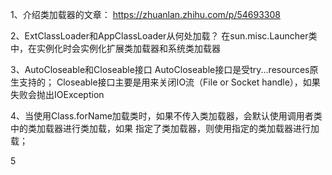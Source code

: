 1、介绍类加载器的文章：
https://zhuanlan.zhihu.com/p/54693308

2、ExtClassLoader和AppClassLoader从何处加载？
在sun.misc.Launcher类中，在实例化时会实例化扩展类加载器和系统类加载器

3、AutoCloseable和Closeable接口
AutoCloseable接口是受try...resources原生支持的；
Closeable接口主要是用来关闭IO流（File or Socket handle），如果失败会抛出IOException

4、当使用Class.forName加载类时，如果不传入类加载器，会默认使用调用者类中的类加载器进行类加载，如果
指定了类加载器，则使用指定的类加载器进行加载；

5
